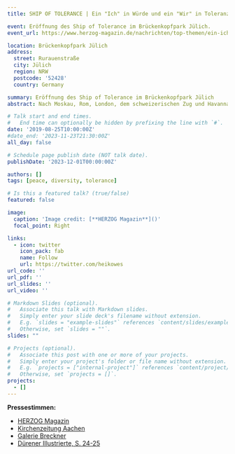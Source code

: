 ```yaml
---
title: SHIP OF TOLERANCE | Ein "Ich" in Würde und ein "Wir" in Toleranz

event: Eröffnung des Ship of Tolerance im Brückenkopfpark Jülich.
event_url: https://www.herzog-magazin.de/nachrichten/top-themen/ein-ich-in-wuerde-und-ein-wir-in-toleranz/

location: Brückenkopfpark Jülich
address:
  street: Rurauenstraße
  city: Jülich
  region: NRW
  postcode: '52428'
  country: Germany

summary: Eröffnung des Ship of Tolerance im Brückenkopfpark Jülich
abstract: Nach Moskau, Rom, London, dem schweizerischen Zug und Havanna ist Jülich der erste dauerhafte Heimathafen in Deutschland für das weltumspannende Kunst-Projekt für Toleranz und Menschlichkeit, „Ship of Tolerance“ des russischen Künstlerpaares Kabakow. Den Festakt zur Einweihung gestaltete das Vossenacker „Ex-Art Musiktheater“ des Franziskus-Gymnasiums. (Dorothée Schenk)

# Talk start and end times.
#   End time can optionally be hidden by prefixing the line with `#`.
date: '2019-08-25T10:00:00Z'
#date_end: '2023-11-23T21:30:00Z'
all_day: false

# Schedule page publish date (NOT talk date).
publishDate: '2023-12-01T00:00:00Z'

authors: []
tags: [peace, diversity, tolerance]

# Is this a featured talk? (true/false)
featured: false

image:
  caption: 'Image credit: [**HERZOG Magazin**]()'
  focal_point: Right

links:
  - icon: twitter
    icon_pack: fab
    name: Follow
    url: https://twitter.com/heikowes
url_code: ''
url_pdf: ''
url_slides: ''
url_video: ''

# Markdown Slides (optional).
#   Associate this talk with Markdown slides.
#   Simply enter your slide deck's filename without extension.
#   E.g. `slides = "example-slides"` references `content/slides/example-slides.md`.
#   Otherwise, set `slides = ""`.
slides: ""

# Projects (optional).
#   Associate this post with one or more of your projects.
#   Simply enter your project's folder or file name without extension.
#   E.g. `projects = ["internal-project"]` references `content/project/deep-learning/index.md`.
#   Otherwise, set `projects = []`.
projects:
  - []
---
```


**Pressestimmen:** 
- [HERZOG Magazin](https://www.herzog-magazin.de/nachrichten/top-themen/ein-ich-in-wuerde-und-ein-wir-in-toleranz/)
- [Kirchenzeitung Aachen](https://kirchenzeitung-aachen.de/a-blog/Segel-setzen-fuer-Frieden/)
- [Galerie Breckner](https://www.galerie-breckner.de/ilya-emilia-kabakov-ship-of-tolerance-premiere-in-juelich/)
- [Dürener Illustrierte, S. 24-25](https://www.duerener.info/ausgaben/duerener_1909.pdf)